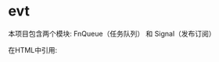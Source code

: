 # evt

本项目包含两个模块: FnQueue（任务队列） 和 Signal（发布订阅）

在HTML中引用: <script src="your project path/evt.min.js">

在React中引用: import evt from 'evt'; // 或者只引用其中一个模块: import { FnQueue } from 'evt'; 

# 用法: FnQueue

    const queue = new evt.FnQueue();
  
    // 添加任务到队列中
  
    queue.add(() => {
        console.log('this is the step0');
        queue.next('the params of step1');
    })
    
    .add((step1_params) => {
        console.log(step1_params);
    });
    
    // 按添加顺序执行这个任务队列 
 
    queue.fire();
 
可以删除或者跳过任务

    function step1(step1_params) {
        // ...
    }
  
    queue.add(step0 = () => {
        console.log('this is the step0');
        queue.next('the params of step1');
    })
    
    .add(step1);
    
    queue.remove('step0').remove(step1);   // 或者是： queue.remove(['step0', step1]);
  
更多demo参考demo文件夹

# 用法: Signal

    // 实例化
    const signal = new evt.Signal();
    
    // 添加一个订阅
    signal.on('GET_SOME_DATA', function(queue, data) {
        console.log('the data is: ', data);
    });
    
    // 或者是添加一个队列来处理订阅
    signal.on('GET_SOME_DATA', [
        function(queue, data) {
            console.log('the data is: ', data);
            data.tip = 'hello, this is a tip !';
            queue.next(data);
        },
        function(queue, processed_data) {
            console.log(processed_data);
        }
    ]);
    
    // 发布订阅: GET_SOME_DATA
    new Promise(resolve => {
        // emulate to fetch data
        setTimeout(() => {
            resolve({ name: 'Rolling Stone' });
        }, 2000);
    }).then(data => {
        signal.emit('GET_SOME_DATA', data);
    });
